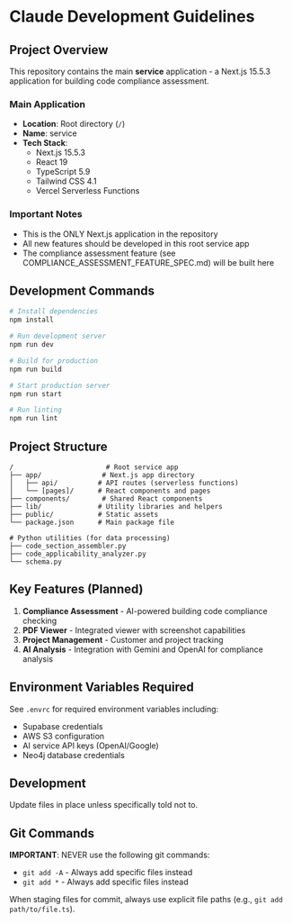 # Claude Development Guidelines

## Project Overview

This repository contains the main **service** application - a Next.js 15.5.3 application for building code compliance assessment.

### Main Application

- **Location**: Root directory (`/`)
- **Name**: service
- **Tech Stack**:
  - Next.js 15.5.3
  - React 19
  - TypeScript 5.9
  - Tailwind CSS 4.1
  - Vercel Serverless Functions

### Important Notes

- This is the ONLY Next.js application in the repository
- All new features should be developed in this root service app
- The compliance assessment feature (see COMPLIANCE_ASSESSMENT_FEATURE_SPEC.md) will be built here

## Development Commands

```bash
# Install dependencies
npm install

# Run development server
npm run dev

# Build for production
npm run build

# Start production server
npm run start

# Run linting
npm run lint
```

## Project Structure

```
/                       # Root service app
├── app/               # Next.js app directory
│   ├── api/          # API routes (serverless functions)
│   └── [pages]/      # React components and pages
├── components/        # Shared React components
├── lib/              # Utility libraries and helpers
├── public/           # Static assets
└── package.json      # Main package file

# Python utilities (for data processing)
├── code_section_assembler.py
├── code_applicability_analyzer.py
└── schema.py
```

## Key Features (Planned)

1. **Compliance Assessment** - AI-powered building code compliance checking
2. **PDF Viewer** - Integrated viewer with screenshot capabilities
3. **Project Management** - Customer and project tracking
4. **AI Analysis** - Integration with Gemini and OpenAI for compliance analysis

## Environment Variables Required

See `.envrc` for required environment variables including:

- Supabase credentials
- AWS S3 configuration
- AI service API keys (OpenAI/Google)
- Neo4j database credentials

## Development

Update files in place unless specifically told not to.

## Git Commands

**IMPORTANT**: NEVER use the following git commands:

- `git add -A` - Always add specific files instead
- `git add *` - Always add specific files instead

When staging files for commit, always use explicit file paths (e.g., `git add path/to/file.ts`).
